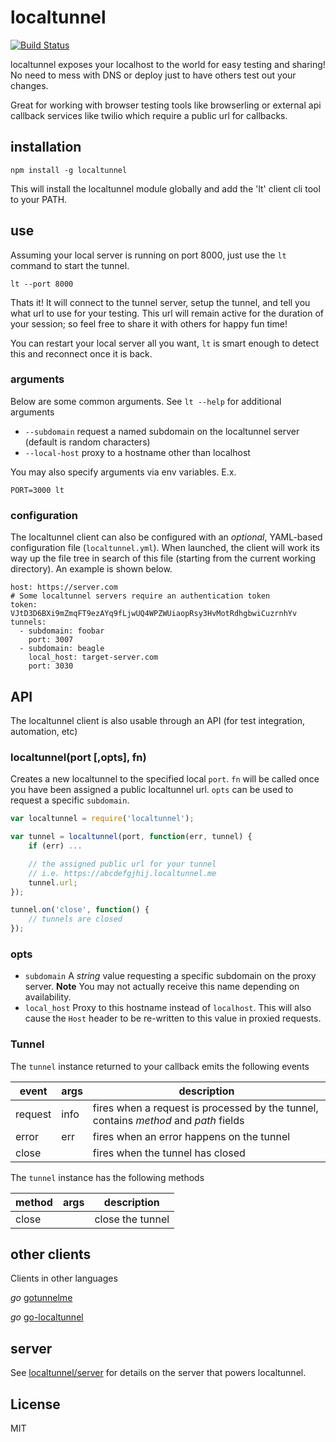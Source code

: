 # localtunnel

[![Build Status](https://travis-ci.org/localtunnel/localtunnel.svg?branch=master)](https://travis-ci.org/localtunnel/localtunnel)

localtunnel exposes your localhost to the world for easy testing and sharing! No need to mess with DNS or deploy just to have others test out your changes.

Great for working with browser testing tools like browserling or external api callback services like twilio which require a public url for callbacks.

## installation ##

```
npm install -g localtunnel
```

This will install the localtunnel module globally and add the 'lt' client cli tool to your PATH.

## use ##

Assuming your local server is running on port 8000, just use the ```lt``` command to start the tunnel.

```
lt --port 8000
```

Thats it! It will connect to the tunnel server, setup the tunnel, and tell you what url to use for your testing. This url will remain active for the duration of your session; so feel free to share it with others for happy fun time!

You can restart your local server all you want, ```lt``` is smart enough to detect this and reconnect once it is back.

### arguments

Below are some common arguments. See `lt --help` for additional arguments

* `--subdomain` request a named subdomain on the localtunnel server (default is random characters)
* `--local-host` proxy to a hostname other than localhost

You may also specify arguments via env variables.  E.x.

```
PORT=3000 lt
```

### configuration

The localtunnel client can also be configured with an _optional_, YAML-based configuration file (`localtunnel.yml`). When launched, the client will work its way up the file tree in search of this file (starting from the current working directory). An example is shown below.

```
host: https://server.com
# Some localtunnel servers require an authentication token
token: VJtD3D6BXi9mZmqFT9ezAYq9fLjwUQ4WPZWUiaopRsy3HvMotRdhgbwiCuzrnhYv
tunnels:
  - subdomain: foobar
    port: 3007
  - subdomain: beagle
    local_host: target-server.com
    port: 3030
```

## API ##

The localtunnel client is also usable through an API (for test integration, automation, etc)

### localtunnel(port [,opts], fn)

Creates a new localtunnel to the specified local `port`. `fn` will be called once you have been assigned a public localtunnel url. `opts` can be used to request a specific `subdomain`.

```javascript
var localtunnel = require('localtunnel');

var tunnel = localtunnel(port, function(err, tunnel) {
    if (err) ...

    // the assigned public url for your tunnel
    // i.e. https://abcdefgjhij.localtunnel.me
    tunnel.url;
});

tunnel.on('close', function() {
    // tunnels are closed
});
```

### opts

* `subdomain` A *string* value requesting a specific subdomain on the proxy server. **Note** You may not actually receive this name depending on availability.
* `local_host` Proxy to this hostname instead of `localhost`. This will also cause the `Host` header to be re-written to this value in proxied requests.

### Tunnel

The `tunnel` instance returned to your callback emits the following events

|event|args|description|
|----|----|----|
|request|info|fires when a request is processed by the tunnel, contains _method_ and _path_ fields|
|error|err|fires when an error happens on the tunnel|
|close||fires when the tunnel has closed|

The `tunnel` instance has the following methods

|method|args|description|
|----|----|----|
|close||close the tunnel|

## other clients ##

Clients in other languages

*go* [gotunnelme](https://github.com/NoahShen/gotunnelme)

*go* [go-localtunnel](https://github.com/localtunnel/go-localtunnel)

## server ##

See [localtunnel/server](//github.com/localtunnel/server) for details on the server that powers localtunnel.

## License ##
MIT

